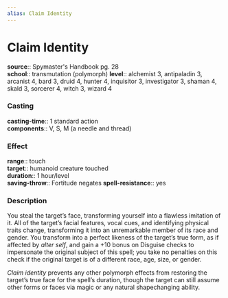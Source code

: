 ```yaml
---
alias: Claim Identity
---
```


# Claim Identity 

**source**:: Spymaster's Handbook pg. 28  
**school**:: transmutation (polymorph)
**level**:: alchemist 3, antipaladin 3, arcanist 4, bard 3, druid 4, hunter 4, inquisitor 3, investigator 3, shaman 4, skald 3, sorcerer 4, witch 3, wizard 4

### Casting 

**casting-time**:: 1 standard action  
**components**:: V, S, M (a needle and thread)

### Effect 

**range**:: touch  
**target**:: humanoid creature touched  
**duration**:: 1 hour/level  
**saving-throw**:: Fortitude negates
**spell-resistance**:: yes

### Description 

You steal the target’s face, transforming yourself into a flawless imitation of it. All of the target’s facial features, vocal cues, and identifying physical traits change, transforming it into an unremarkable member of its race and gender. You transform into a perfect likeness of the target’s true form, as if affected by *alter self*, and gain a +10 bonus on Disguise checks to impersonate the original subject of this spell; you take no penalties on this check if the original target is of a different race, age, size, or gender.  
  
*Claim identity* prevents any other polymorph effects from restoring the target’s true face for the spell’s duration, though the target can still assume other forms or faces via magic or any natural shapechanging ability.

